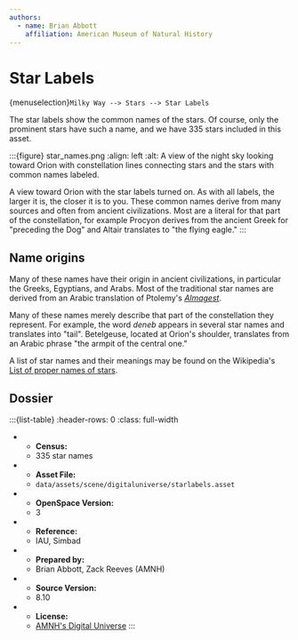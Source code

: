 ```yaml
---
authors:
  - name: Brian Abbott
    affiliation: American Museum of Natural History
---
```



# Star Labels

{menuselection}`Milky Way --> Stars --> Star Labels`


The star labels show the common names of the stars. Of course, only the prominent stars have such a name, and we have 335 stars included in this asset.


:::{figure} star_names.png
:align: left
:alt: A view of the night sky looking toward Orion with constellation lines connecting stars and the stars with common names labeled.

A view toward Orion with the star labels turned on. As with all labels, the larger it is, the closer it is to you. These common names derive from many sources and often from ancient civilizations. Most are a literal for that part of the constellation, for example Procyon derives from the ancient Greek for "preceding the Dog" and Altair translates to "the flying eagle."
:::



## Name origins

Many of these names have their origin in ancient civilizations, in particular the Greeks, Egyptians, and Arabs. Most of the traditional star names are derived from an Arabic translation of Ptolemy's [*Almagest*](https://en.wikipedia.org/wiki/Almagest).

Many of these names merely describe that part of the constellation they represent. For example, the word *deneb* appears in several star names and translates into "tail". Betelgeuse, located at Orion's shoulder, translates from an Arabic phrase "the armpit of the central one."

A list of star names and their meanings may be found on the Wikipedia's [List of proper names of stars](https://en.wikipedia.org/wiki/List_of_proper_names_of_stars).



## Dossier
:::{list-table}
:header-rows: 0
:class: full-width

* - **Census:**
  - 335 star names
* - **Asset File:**
  - `data/assets/scene/digitaluniverse/starlabels.asset`
* - **OpenSpace Version:**
  - 3
* - **Reference:**
  - IAU, Simbad
* - **Prepared by:**
  - Brian Abbott, Zack Reeves (AMNH)
* - **Source Version:**
  - 8.10
* - **License:**
  - [AMNH's Digital Universe](https://www.amnh.org/research/hayden-planetarium/digital-universe/download/digital-universe-license)
:::
